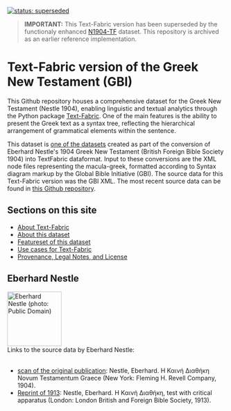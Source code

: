 [![status: superseded](https://img.shields.io/badge/status-superseded-red?logo=github&logoColor=white)](https://centerblc.github.io/N1904/) 

> **IMPORTANT:** This Text-Fabric version has been superseded by the functionaly enhanced <A HREF="https://centerblc.github.io/N1904/">N1904-TF</A> dataset. This repository is archived as an earlier reference implementation.


# Text-Fabric version of the Greek New Testament (GBI)

This Github repository houses a comprehensive dataset for the Greek New Testament (Nestle 1904), enabling  linguistic and textual analytics through the Python package [Text-Fabric](tf.md). One of the main features is the ability to present the Greek text as a syntax tree, reflecting the hierarchical arrangement of grammatical elements within the sentence. 

This dataset is [one of the datasets](about.md) created as part of the conversion of Eberhard Nestle's 1904 Greek New Testament (British Foreign Bible Society 1904) into TextFabric dataformat. Input to these conversions are the XML node files representing the macula-greek, formatted according to Syntax diagram markup by the Global Bible Initiative (GBI). The source data for this Text-Fabric version was the GBI XML. The most recent source data can be found in [this Github repository](https://github.com/Clear-Bible/macula-greek/tree/main/Nestle1904/nodes).

## Sections on this site

* [About Text-Fabric](tf.md)
* [About this dataset](about.md)
* [Featureset of this dataset](features/home.md)
* [Use cases for Text-Fabric](usage.md)
* [Provenance, Legal Notes, and License](legal.md)

## Eberhard Nestle 
<!--
<style>
  .image-container {
    margin: 5px;
    float: right;
  }

  @media (max-width: 600px) {
    .image-container {
      float: none;
    }
  }
</style>
-->
<div class="image-container">
    <img src="assets/images/Eberhard_Nestle.jpg" width="125" alt="Eberhard Nestle (photo: Public Domain)">
</div>
<div>
    Links to the source data by Eberhard Nestle:<br><br>    
<ul><li><a href="https://archive.org/details/the-greek-new-testament-nestle-1904-us-edition/mode/2up">scan of the original publication</a>: Nestle, Eberhard. Η Καινή Διαθήκη Novum Testamentum Graece (New York: Fleming H. Revell Company, 1904).
</li><li><a href="https://archive.org/details/hkainediathekete00lond">Reprint of 1913</a>: Nestle, Eberhard. Η Καινή Διαθήκη, test with critical apparatus (London: London British and Foreign Bible Society, 1913).</li></ul>
</div>
